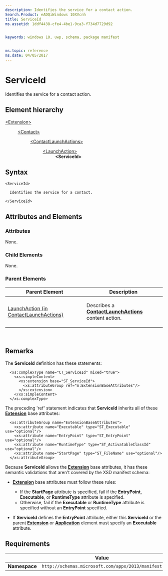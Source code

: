 ```yaml
---
description: Identifies the service for a contact action.
Search.Product: eADQiWindows 10XVcnh
title: ServiceId
ms.assetid: 1ddf4438-cfe4-4be1-9ca3-f734d7729d92


keywords: windows 10, uwp, schema, package manifest


ms.topic: reference
ms.date: 04/05/2017
---
```


# ServiceId




Identifies the service for a contact action.

## Element hierarchy

<dl>
<dt><a href="element-extension.md">&lt;Extension&gt;</a></dt>
<dd>
<dl>
<dt><a href="element-contact.md">&lt;Contact&gt;</a></dt>
<dd>
<dl>
<dt><a href="element-contactlaunchactions.md">&lt;ContactLaunchActions&gt;</a></dt>
<dd>
<dl>
<dt><a href="element-launchaction.md">&lt;LaunchAction&gt;</a></dt>
<dd><b>&lt;ServiceId&gt;</b></dd>
</dl>
</dd>
</dl>
</dd>
</dl>
</dd>
</dl>

## Syntax

``` syntax
<ServiceId>

  Identifies the service for a contact.

</ServiceId>
```

## Attributes and Elements


### Attributes

None.

### Child Elements

None.

### Parent Elements

<table>
<colgroup>
<col width="50%" />
<col width="50%" />
</colgroup>
<thead>
<tr class="header">
<th>Parent Element</th>
<th>Description</th>
</tr>
</thead>
<tbody>
<tr class="odd">
<td><a href="element-launchaction.md">LaunchAction (in ContactLaunchActions)</a> </td>
<td><p>Describes a <a href="element-contactlaunchactions.md"><strong>ContactLaunchActions</strong></a>  content action.</p></td>
</tr>
</tbody>
</table>

 

## Remarks

The **ServiceId** definition has these statements:

``` syntax
  <xs:complexType name="CT_ServiceId" mixed="true">
    <xs:simpleContent>
      <xs:extension base="ST_ServiceId">
        <xs:attributeGroup ref="m:ExtensionBaseAttributes"/>
      </xs:extension>
    </xs:simpleContent>
  </xs:complexType>
```

The preceding 'ref' statement indicates that **ServiceId** inherits all of these [**Extension**](../appxmanifestschema2010-v2/element-extension.md) base attributes:

``` syntax
  <xs:attributeGroup name="ExtensionBaseAttributes">
    <xs:attribute name="Executable" type="ST_Executable" use="optional"/>
    <xs:attribute name="EntryPoint" type="ST_EntryPoint" use="optional"/>
    <xs:attribute name="RuntimeType" type="ST_ActivatableClassId" use="optional"/>
    <xs:attribute name="StartPage" type="ST_FileName" use="optional"/>
  </xs:attributeGroup>
```

Because **ServiceId** allows the [**Extension**](../appxmanifestschema2010-v2/element-extension.md) base attributes, it has these semantic validations that aren't covered by the XSD manifest schema:

-   [**Extension**](../appxmanifestschema2010-v2/element-extension.md) base attributes must follow these rules:

    -   If the **StartPage** attribute is specified, fail if the **EntryPoint**, **Executable**, or **RuntimeType** attribute is specified.
    -   Otherwise, fail if the **Executable** or **RuntimeType** attribute is specified without an **EntryPoint** specified.

-   If **ServiceId** defines the **EntryPoint** attribute, either this **ServiceId** or the parent [**Extension**](../appxmanifestschema2010-v2/element-extension.md) or [**Application**](../appxmanifestschema2010-v2/element-application.md) element must specify an **Executable** attribute.

## Requirements

|               |       Value                                                      |
|---------------|-------------------------------------------------------------|
| **Namespace** | `http://schemas.microsoft.com/appx/2013/manifest` |

 

 
